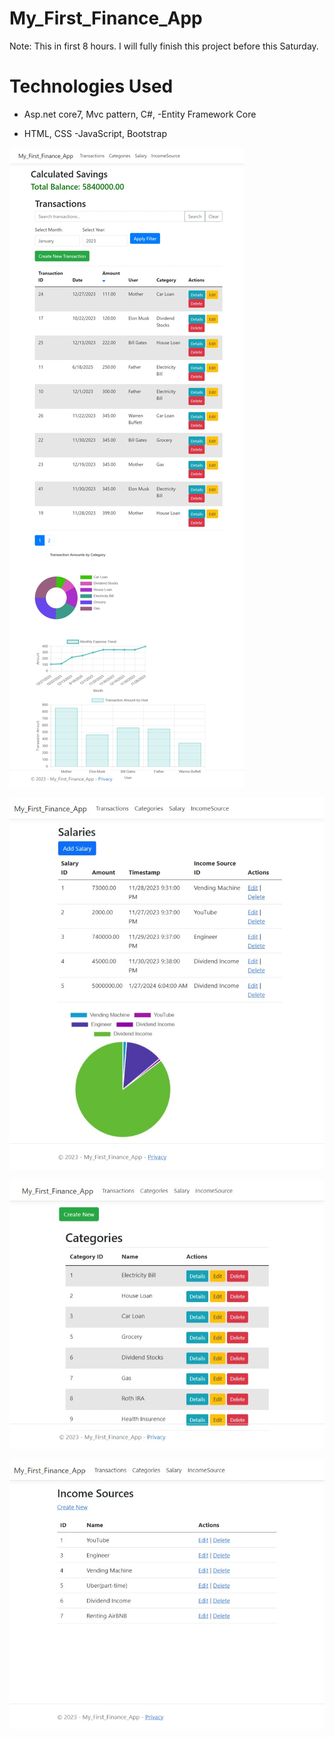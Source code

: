 # My_First_Finance_App
Note: This in first 8 hours.
I will fully finish this project before this Saturday.

<h1> Technologies Used</h1>

- Asp.net core7, Mvc pattern, C#, 
-Entity Framework Core

- HTML, CSS
-JavaScript, Bootstrap


![alt text](https://github.com/EaindrayFromEarth/My_First_Finance_App/blob/master/Web%20capture_27-11-2023_173726_localhost.jpeg?raw=true)

![alt text](https://github.com/EaindrayFromEarth/My_First_Finance_App/blob/master/Web%20capture_27-11-2023_173932_localhost.jpeg?raw=true)

![alt text](https://github.com/EaindrayFromEarth/My_First_Finance_App/blob/master/Web%20capture_27-11-2023_17398_localhost.jpeg?raw=true)

![alt text](https://github.com/EaindrayFromEarth/My_First_Finance_App/blob/master/Web%20capture_27-11-2023_173952_localhost.jpeg?raw=true)
